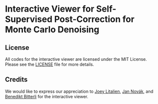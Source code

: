 # Interactive Viewer for Self-Supervised Post-Correction for Monte Carlo Denoising

## License

All codes for the interactive viewer are licensed under the MIT License.
Please see the [LICENSE](LICENSE) file for more details.

## Credits

We would like to express our appreciation to [Joey Litalien](https://joeylitalien.github.io/), [Jan Novák](https://jannovak.info/), and [Benedikt Bitterli](https://benedikt-bitterli.me/) for the interactive viewer.